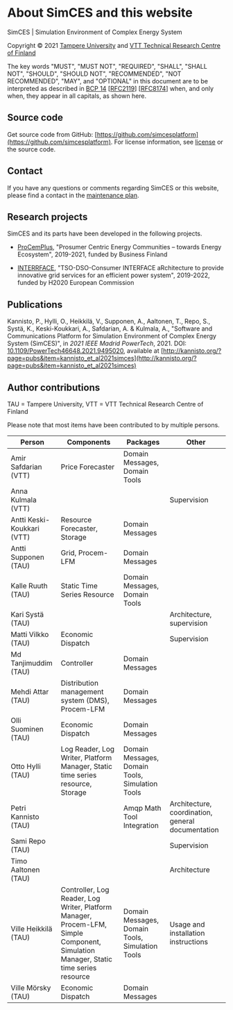 # About SimCES and this website

SimCES | Simulation Environment of Complex Energy System

Copyright &copy; 2021 [Tampere University](https://tuni.fi) and [VTT Technical Research Centre of Finland](https://vtt.fi)

The key words "MUST", "MUST NOT", "REQUIRED", "SHALL", "SHALL NOT", "SHOULD", "SHOULD NOT", "RECOMMENDED", "NOT RECOMMENDED", "MAY", and "OPTIONAL" in this document are to be interpreted as described in [BCP 14](https://datatracker.ietf.org/doc/html/bcp14) [[RFC2119](https://datatracker.ietf.org/doc/html/rfc2119)] [[RFC8174](https://datatracker.ietf.org/doc/html/rfc8174)] when, and only when, they appear in all capitals, as shown here.


## Source code

Get source code from GitHub: [https://github.com/simcesplatform](https://github.com/simcesplatform).
For license information, see [license](license.md) or the source code.


## Contact

If you have any questions or comments regarding SimCES or this website, please find a contact in the [maintenance plan](maintenance-plan.md).


## Research projects

SimCES and its parts have been developed in the following projects.

- [ProCemPlus](https://www.senecc.fi/projects/procemplus), "Prosumer Centric Energy Communities – towards Energy Ecosystem", 2019-2021, funded by Business Finland

- [INTERRFACE](http://www.interrface.eu/), "TSO-DSO-Consumer INTERFACE aRchitecture to provide innovative grid services for an efficient power system", 2019-2022, funded by H2020 European Commission


## Publications

Kannisto, P., Hylli, O., Heikkilä, V., Supponen, A., Aaltonen, T., Repo, S., Systä, K., Keski-Koukkari, A., Safdarian, A. & Kulmala, A., "Software and Communications Platform for Simulation Environment of Complex Energy System (SimCES)", in _2021 IEEE Madrid PowerTech_, 2021. DOI: [10.1109/PowerTech46648.2021.9495020](https://doi.org/10.1109/PowerTech46648.2021.9495020), available at [http://kannisto.org/?page=pubs&item=kannisto_et_al2021simces](http://kannisto.org/?page=pubs&item=kannisto_et_al2021simces)


## Author contributions

TAU = Tampere University, VTT = VTT Technical Research Centre of Finland

Please note that most items have been contributed to by multiple persons.

| Person | Components | Packages | Other |
| - | - | - | - |
| Amir Safdarian (VTT) | Price Forecaster | Domain Messages, Domain Tools | |
| Anna Kulmala (VTT) | | | Supervision |
| Antti Keski-Koukkari (VTT) | Resource Forecaster, Storage | Domain Messages | |
| Antti Supponen (TAU) | Grid, Procem-LFM | Domain Messages | |
| Kalle Ruuth (TAU) | Static Time Series Resource | Domain Messages, Domain Tools | |
| Kari Systä (TAU) | | | Architecture, supervision |
| Matti Vilkko (TAU) | Economic Dispatch | | Supervision |
| Md Tanjimuddim (TAU) | Controller | Domain Messages | |
| Mehdi Attar (TAU) | Distribution management system (DMS), Procem-LFM | Domain Messages | |
| Olli Suominen (TAU) | Economic Dispatch | Domain Messages | |
| Otto Hylli (TAU) | Log Reader, Log Writer, Platform Manager, Static time series resource, Storage | Domain Messages, Domain Tools, Simulation Tools | |
| Petri Kannisto (TAU) | | Amqp Math Tool Integration | Architecture, coordination, general documentation |
| Sami Repo (TAU) | | | Supervision |
| Timo Aaltonen (TAU) | | | Architecture |
| Ville Heikkilä (TAU) | Controller, Log Reader, Log Writer, Platform Manager, Procem-LFM, Simple Component, Simulation Manager, Static time series resource | Domain Messages, Domain Tools, Simulation Tools | Usage and installation instructions |
| Ville Mörsky (TAU) | Economic Dispatch | Domain Messages | |
